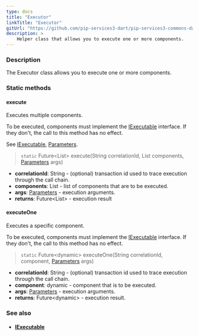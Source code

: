 ```yaml
---
type: docs
title: "Executor"
linkTitle: "Executor"
gitUrl: "https://github.com/pip-services3-dart/pip-services3-commons-dart"
description: >
    Helper class that allows you to execute one or more components.
---
```


### Description

The Executor class allows you to execute one or more components.


### Static methods

#### execute
Executes multiple components.

To be executed, components must implement the [IExecutable](../iexecutable) interface.
If they don't, the call to this method has no effect. 

See [IExecutable](../iexecutable), [Parameters](../parameters).

> `static` Future\<List\> execute(String correlationId, List components, [Parameters](../parameters) args)

- **correlationId**: String - (optional) transaction id used to trace execution through the call chain.
- **components**: List - list of components that are to be executed.
- **args**: [Parameters](../parameters) - execution arguments.
- **returns**: Future\<List\> - execution result

#### executeOne
Executes a specific component.

To be executed, components must implement the [IExecutable](../iexecutable) interface.
If they don't, the call to this method has no effect.

> `static` Future\<dynamic\> executeOne(String correlationId, component, [Parameters](../parameters) args)

- **correlationId**: String - (optional) transaction id used to trace execution through the call chain.
- **component**: dynamic - component that is to be executed.
- **args**: [Parameters](../parameters) - execution arguments.
- **returns**: Future\<dynamic\> - execution result.

### See also
- #### [IExecutable](../iexecutable)
